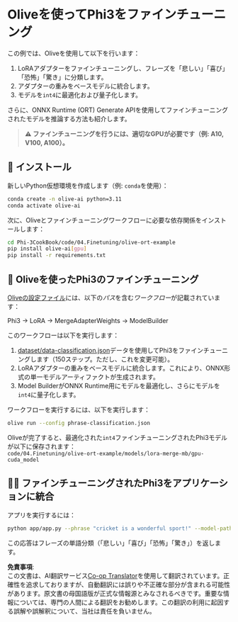 <!--
CO_OP_TRANSLATOR_METADATA:
{
  "original_hash": "aed7639909ebbd1960507880cff2ae4c",
  "translation_date": "2025-04-04T11:25:53+00:00",
  "source_file": "code\\03.Finetuning\\olive-ort-example\\README.md",
  "language_code": "ja"
}
-->
# Oliveを使ってPhi3をファインチューニング

この例では、Oliveを使用して以下を行います：

1. LoRAアダプターをファインチューニングし、フレーズを「悲しい」「喜び」「恐怖」「驚き」に分類します。
1. アダプターの重みをベースモデルに統合します。
1. モデルを`int4`に最適化および量子化します。

さらに、ONNX Runtime (ORT) Generate APIを使用してファインチューニングされたモデルを推論する方法も紹介します。

> **⚠️ ファインチューニングを行うには、適切なGPUが必要です（例: A10, V100, A100）。**

## 💾 インストール

新しいPython仮想環境を作成します（例: `conda`を使用）：

```bash
conda create -n olive-ai python=3.11
conda activate olive-ai
```

次に、Oliveとファインチューニングワークフローに必要な依存関係をインストールします：

```bash
cd Phi-3CookBook/code/04.Finetuning/olive-ort-example
pip install olive-ai[gpu]
pip install -r requirements.txt
```

## 🧪 Oliveを使ったPhi3のファインチューニング
[Oliveの設定ファイル](../../../../../code/03.Finetuning/olive-ort-example/phrase-classification.json)には、以下の*パス*を含む*ワークフロー*が記載されています：

Phi3 -> LoRA -> MergeAdapterWeights -> ModelBuilder

このワークフローは以下を実行します：

1. [dataset/data-classification.json](../../../../../code/03.Finetuning/olive-ort-example/dataset/dataset-classification.json)データを使用してPhi3をファインチューニングします（150ステップ。ただし、これを変更可能）。
1. LoRAアダプターの重みをベースモデルに統合します。これにより、ONNX形式の単一モデルアーティファクトが生成されます。
1. Model BuilderがONNX Runtime用にモデルを最適化し、さらにモデルを`int4`に量子化します。

ワークフローを実行するには、以下を実行します：

```bash
olive run --config phrase-classification.json
```

Oliveが完了すると、最適化された`int4`ファインチューニングされたPhi3モデルが以下に保存されます：  
`code/04.Finetuning/olive-ort-example/models/lora-merge-mb/gpu-cuda_model`

## 🧑‍💻 ファインチューニングされたPhi3をアプリケーションに統合

アプリを実行するには：

```bash
python app/app.py --phrase "cricket is a wonderful sport!" --model-path models/lora-merge-mb/gpu-cuda_model
```

この応答はフレーズの単語分類（「悲しい」「喜び」「恐怖」「驚き」）を返します。

**免責事項**:  
この文書は、AI翻訳サービス[Co-op Translator](https://github.com/Azure/co-op-translator)を使用して翻訳されています。正確性を追求しておりますが、自動翻訳には誤りや不正確な部分が含まれる可能性があります。原文書の母国語版が正式な情報源とみなされるべきです。重要な情報については、専門の人間による翻訳をお勧めします。この翻訳の利用に起因する誤解や誤解釈について、当社は責任を負いません。